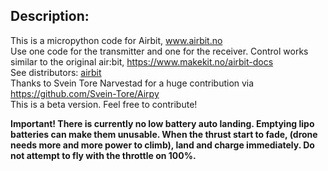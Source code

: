 

## Description:
This is a micropython code for Airbit, <a href="https://www.airbit.no">www.airbit.no</a><br>
Use one code for the transmitter and one for the receiver. Control works similar to the original air:bit, https://www.makekit.no/airbit-docs <br>
See distributors:  <a href="https://www.makekit.no/findreseller">airbit</a><br>
Thanks to Svein Tore Narvestad for a huge contribution via https://github.com/Svein-Tore/Airpy <br>
This is a beta version. Feel free to contribute!<br>

<b>Important! There is currently no low battery auto landing. Emptying lipo batteries can make them unusable. When the thrust start to fade, (drone needs more and more power to climb), land and charge immediately. Do not attempt to fly with the throttle on 100%. </b>

